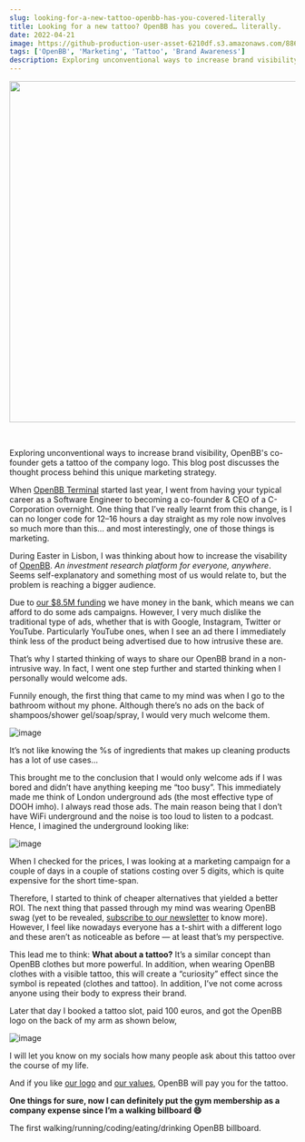```yaml
---
slug: looking-for-a-new-tattoo-openbb-has-you-covered-literally
title: Looking for a new tattoo? OpenBB has you covered… literally.
date: 2022-04-21
image: https://github-production-user-asset-6210df.s3.amazonaws.com/88618738/280499252-fa6ca582-187b-4ddf-9ecf-1e259939f26f.png
tags: ['OpenBB', 'Marketing', 'Tattoo', 'Brand Awareness']
description: Exploring unconventional ways to increase brand visibility, OpenBB's co-founder gets a tattoo of the company logo. This blog post discusses the thought process behind this unique marketing strategy.
---
```


<p align="center">
    <img width="600" src="https://github-production-user-asset-6210df.s3.amazonaws.com/88618738/280499252-fa6ca582-187b-4ddf-9ecf-1e259939f26f.png"/>
</p>

<br />

Exploring unconventional ways to increase brand visibility, OpenBB's co-founder gets a tattoo of the company logo. This blog post discusses the thought process behind this unique marketing strategy.

<!-- truncate -->

<div style={{borderTop: '1px solid #21af90', margin: '1.5em 0'}} />

When [OpenBB Terminal](https://github.com/OpenBB-finance/OpenBBTerminal) started last year, I went from having your typical career as a Software Engineer to becoming a co-founder & CEO of a C-Corporation overnight. One thing that I’ve really learnt from this change, is I can no longer code for 12–16 hours a day straight as my role now involves so much more than this… and most interestingly, one of those things is marketing.

During Easter in Lisbon, I was thinking about how to increase the visability of [OpenBB](https://openbb.co/). _An investment research platform for everyone, anywhere_. Seems self-explanatory and something most of us would relate to, but the problem is reaching a bigger audience.

Due to [our $8.5M funding](https://openbb.co/blog/gme-didnt-take-me-to-the-moon-but-gamestonk-terminal-did) we have money in the bank, which means we can afford to do some ads campaigns. However, I very much dislike the traditional type of ads, whether that is with Google, Instagram, Twitter or YouTube. Particularly YouTube ones, when I see an ad there I immediately think less of the product being advertised due to how intrusive these are.

That’s why I started thinking of ways to share our OpenBB brand in a non-intrusive way. In fact, I went one step further and started thinking when I personally would welcome ads.

Funnily enough, the first thing that came to my mind was when I go to the bathroom without my phone. Although there’s no ads on the back of shampoos/shower gel/soap/spray, I would very much welcome them.

![image](https://github.com/Meg1211/my-website/assets/88618738/0a8000e0-1a19-4c63-813d-caeb6fd67c9a)

It’s not like knowing the %s of ingredients that makes up cleaning products has a lot of use cases…

This brought me to the conclusion that I would only welcome ads if I was bored and didn’t have anything keeping me “too busy”. This immediately made me think of London underground ads (the most effective type of DOOH imho). I always read those ads. The main reason being that I don’t have WiFi underground and the noise is too loud to listen to a podcast. Hence, I imagined the underground looking like:

![image](https://github.com/Meg1211/my-website/assets/88618738/af42f60a-799c-468e-a5e1-b8faf1daf2ad)

When I checked for the prices, I was looking at a marketing campaign for a couple of days in a couple of stations costing over 5 digits, which is quite expensive for the short time-span.

Therefore, I started to think of cheaper alternatives that yielded a better ROI. The next thing that passed through my mind was wearing OpenBB swag (yet to be revealed, [subscribe to our newsletter](https://openbb.co/newsletter) to know more). However, I feel like nowadays everyone has a t-shirt with a different logo and these aren’t as noticeable as before — at least that’s my perspective.

This lead me to think: **What about a tattoo?** It’s a similar concept than OpenBB clothes but more powerful. In addition, when wearing OpenBB clothes with a visible tattoo, this will create a “curiosity” effect since the symbol is repeated (clothes and tattoo). In addition, I’ve not come across anyone using their body to express their brand.

Later that day I booked a tattoo slot, paid 100 euros, and got the OpenBB logo on the back of my arm as shown below,

![image](https://github.com/Meg1211/my-website/assets/88618738/fa6ca582-187b-4ddf-9ecf-1e259939f26f)

I will let you know on my socials how many people ask about this tattoo over the course of my life.

And if you like [our logo](https://www.openbb.design/9242dc28c/p/809a44-logo) and [our values](https://www.openbb.design/9242dc28c/p/91bbcc-our-values), OpenBB will pay you for the tattoo.

**One things for sure, now I can definitely put the gym membership as a company expense since I’m a walking billboard 😄**

The first walking/running/coding/eating/drinking OpenBB billboard.
